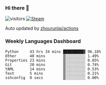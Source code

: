 ### Hi there 👋

![visitors](https://visitor-badge.glitch.me/badge?page_id=zhourunlai)
[![Steam](https://img.shields.io/badge/dynamic/json?label=Steam&query=%24.data.totalSubs&url=https%3A%2F%2Fapi.spencerwoo.com%2Fsubstats%2F%3Fsource%3DsteamGames%26queryKey%3D76561198285156854&suffix=%20Games&logo=steam&labelColor=134375&color=0b1a37&longCache=true)](http://steamcommunity.com/profiles/76561198285156854)

Auto updated by <a href="https://github.com/zhourunlai/zhourunlai/actions" target="_blank">zhourunlai/actions</a>

### Weekly Languages Dashboard

<!--PART:wakatime-->
```text
Python     43 hrs 34 mins █████████▓ 96.18%
Other      40 mins        ▒░░░░░░░░░ 1.49%
Properties 23 mins        ▒░░░░░░░░░ 0.85%
Git        20 mins        ▒░░░░░░░░░ 0.74%
YAML       14 mins        ▒░░░░░░░░░ 0.53%
Text       5 mins         ▒░░░░░░░░░ 0.21%
sshconfig  0 secs         ▒░░░░░░░░░ 0.00%
```
<!--PART:wakatime-->
